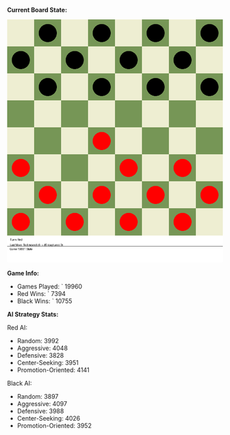 
**Current Board State:**  
<!-- START_GIF -->
![Checkers Game](./checkers_game.gif)
<!-- END_GIF -->

**Game Info:**  
- Games Played: `<!-- GAMES_PLAYED --> 19960
- Red Wins: `<!-- RED_WINS --> 7394
- Black Wins: `<!-- BLACK_WINS --> 10755

<!-- AI_STATS -->
**AI Strategy Stats:**

Red AI:
- Random: 3992
- Aggressive: 4048
- Defensive: 3828
- Center-Seeking: 3951
- Promotion-Oriented: 4141

Black AI:
- Random: 3897
- Aggressive: 4097
- Defensive: 3988
- Center-Seeking: 4026
- Promotion-Oriented: 3952
